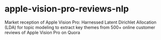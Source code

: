 # apple-vision-pro-reviews-nlp
Market reception of Apple Vision Pro: Harnessed Latent Dirichlet Allocation (LDA) for topic modeling to extract key themes from 500+ online customer reviews of Apple Vision Pro on Quora
